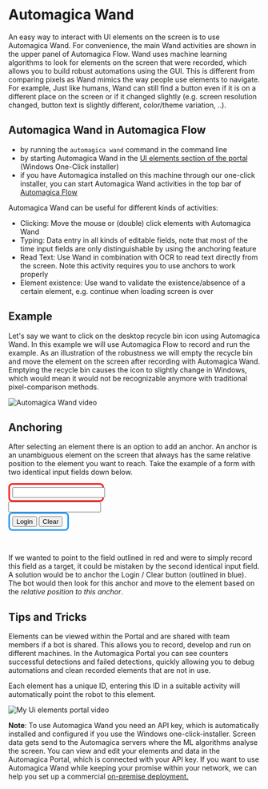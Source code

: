 # Automagica Wand

An easy way to interact with UI elements on the screen is to use Automagica Wand. For convenience, the main Wand activities are shown in the upper panel of Automagica Flow. 
Wand uses machine learning algorithms to look for elements on the screen that were recorded, which allows you to build robust automations using the GUI. This is different from comparing pixels as Wand mimics the way people use elements to navigate. For example, Just like humans, Wand can still find a button even if it is on a different place on the screen or if it changed slightly (e.g. screen resolution changed, button text is slightly different, color/theme variation, ..). 

## Automagica Wand in Automagica Flow

- by running the `automagica wand` command in the command line
- by starting Automagica Wand in the [UI elements section of the portal](https://portal.automagica.com/ui-element/) (Windows One-Click installer)
- if you have Automagica installed on this machine through our one-click installer, you can start Automagica Wand activities in the top bar of [Automagica Flow](automagica://flow/new)

Automagica Wand can be useful for different kinds of activities:

- Clicking: Move the mouse or (double) click elements with Automagica Wand 
- Typing: Data entry in all kinds of editable fields, note that most of the time input fields are only distinguishable by using the anchoring feature
- Read Text: Use Wand in combination with OCR to read text directly from the screen. Note this activity requires you to use anchors to work properly
- Element existence: Use wand to validate the existence/absence of a certain element, e.g. continue when loading screen is over

## Example

Let's say we want to click on the desktop recycle bin icon using Automagica Wand. In this example we will use Automagica Flow to record and run the example. As an illustration of the robustness we will empty the recycle bin and move the element on the screen after recording with Automagica Wand. Emptying the recycle bin causes the icon to slightly change in Windows, which would mean it would not be recognizable anymore with traditional pixel-comparison methods.

![Automagica Wand video](https://i.imgur.com/G5AeFXL.gif)


## Anchoring

After selecting an element there is an option to add an anchor. An anchor is an unambiguous element on the screen that always has the same relative position to the element you want to reach. 
Take the example of a form with two identical input fields down below. 

<html>
<style>
  .anchor {
    width: 105px;
    padding: 5px;
    border: 3px solid #2196f3;
    border-radius: 8px;
  }
  .target {
    width: 175px;
    padding: 5px;
    border: 3px solid red;
    border-radius: 8px;
  }
</style>

 <body>
  <form id="loginForm">
<div class="target">
   <input name="username" type="text" />
</div>
   <input name="password" type="password" />
<div class="anchor">
   <input name="continue" type="submit" value="Login" />
   <input name="continue" type="button" value="Clear" />
</div>
  </form>
</body>
<html>

&nbsp;

If we wanted to point to the field outlined in red and were to simply record this field as a target, it could be mistaken by the second identical input field. 
A solution would be to anchor the Login / Clear button (outlined in blue). The bot would then look for this anchor and move to the element based on the _relative position to this anchor_. 


## Tips and Tricks

Elements can be viewed within the Portal and are shared with team members if a bot is shared. This allows you to record, develop and run on different machines. In the Automagica Portal you can see counters successful detections and failed detections, quickly allowing you to debug automations and clean recorded elements that are not in use. 

Each element has a unique ID, entering this ID in a suitable activity will automatically point the robot to this element.

![My Ui elements portal video](https://i.imgur.com/BjN7Fms.gif)

__Note__: To use Automagica Wand you need an API key, which is automatically installed and configured if you use the Windows one-click-installer. Screen data gets send to the Automagica servers where the ML algorithms analyse the screen. You can view and edit your elements and data in the Automagica Portal, which is connected with your API key. If you want to use Automagica Wand while keeping your promise within your network, we can help you set up a commercial [on-premise deployment.](https://automagica.com/contact/)